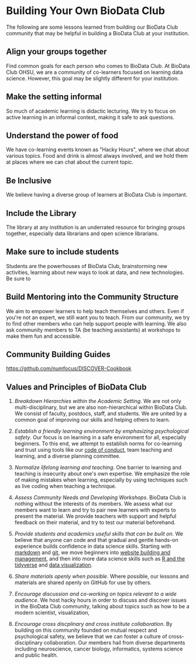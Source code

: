 # Building Your Own BioData Club

The following are some lessons learned from building our BioData Club community that may be helpful in building a BioData Club at your institution.

## Align your groups together

Find common goals for each person who comes to BioData Club. At BioData Club OHSU, we are a community of co-learners focused on learning data science. However, this goal may be slightly different for your institution. 

## Make the setting informal

So much of academic learning is didactic lecturing. We try to focus on active learning in an informal context, making it safe to ask questions. 

## Understand the power of food

We have co-learning events known as "Hacky Hours", where we chat about various topics. Food and drink is almost always involved, and we hold them at places where we can chat about the current topic. 

## Be Inclusive

We believe having a diverse group of learners at BioData Club is important. 

## Include the Library

The library at any institution is an underrated resource for bringing groups together, especially data librarians and open science librarians. 

## Make sure to include students

Students are the powerhouses of BioData Club, brainstorming new activities, learning about new ways to look at data, and new technologies. Be sure to 

## Build Mentoring into the Community Structure

We aim to empower learners to help teach themselves and others. Even if you're not an expert, we still want you to teach. From our community, we try to find other members who can help support people with learning. We also ask community members to TA (be teaching assistants) at workshops to make them fun and accessible.

## Community Building Guides

https://github.com/numfocus/DISCOVER-Cookbook

## Values and Principles of BioData Club

1. *Breakdown Hierarchies within the Academic Setting*. We are not only multi-disciplinary, but we are also non-hierarchical within BioData Club. We consist of faculty, postdocs, staff, and students. We are united by a common goal of improving our skills and helping others to learn. 

2. *Establish a friendly learning environment by emphasizing psychological safety*. Our focus is on learning in a safe environment for all, especially beginners. To this end, we attempt to establish norms for co-learning and trust using tools like our [code of conduct](../code_of_conduct/), team teaching and learning, and a diverse planning committee.

3. *Normalize lifelong learning and teaching*. One barrier to learning and teaching is insecurity about one's own expertise. We emphasize the role of making mistakes when learning, especially by using techniques such as live coding when teaching a technique. 

4. *Assess Community Needs and Developing Workshops*. BioData Club is nothing without the interests of its members. We assess what our members want to learn and try to pair new learners with experts to present the material. We provide teachers with support and helpful feedback on their material, and try to test our material beforehand.

5. *Provide students and academics useful skills that can be built on*. We believe that anyone can code and that gradual and gentle hands-on experience builds confidence in data science skills. Starting with [markdown](https://github.com/laderast/magic-of-markdown) and [git](https://github.com/probinso/introduction-git), we move beginners into [website building and management](https://biodata-club.github.io/githubPagesTutorial/), and then into more data science skills such as [R and the tidyverse](https://www.datacamp.com/courses/rbootcamp) and [data visualization](https://apreshill.github.io/ohsu-biodatavis/slides.html). 

6. *Share materials openly when possible*. Where possible, our lessons and materials are shared openly on GitHub for use by others.

7. *Encourage discussion and co-working on topics relevant to a wide audience*. We host hacky hours in order to discuss and discover issues in the BioData Club community, talking about topics such as how to be a modern scientist, visualization, 

8. *Encourage cross discplinary and cross institute collaboration*. By building on this community founded on mutual respect and psychological safety, we believe that we can foster a culture of cross-disciplinary collaboration. Our members hail from diverse departments including neuroscience, cancer biology, informatics, systems science and public health. 